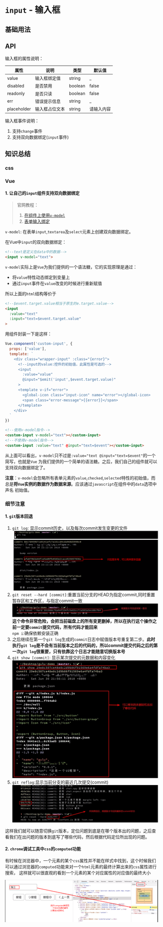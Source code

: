 # `input` - 输入框
## 基础用法
<ClientOnly>
  <easy-input></easy-input>
</ClientOnly>

## API
输入框的属性说明：

属性|说明|类型|默认值  
---|---|---|---
value|输入框绑定值|string| _
disabled|是否禁用| boolean| false
readonly|是否只读| boolean| false
err | 错误提示信息| string | _
placeholder|输入框占位文本|string| 请输入内容

输入框事件说明：
1. 支持`change`事件
2. 支持双向数据绑定(`input`事件)

## 知识总结
### css
### Vue
#### 1. 让自己的`input`组件支持双向数据绑定
> 官网教程：
> 1. [在组件上使用`v-model`](https://cn.vuejs.org/v2/guide/components.html#%E5%9C%A8%E7%BB%84%E4%BB%B6%E4%B8%8A%E4%BD%BF%E7%94%A8-v-model)
> 2. [表单输入绑定](https://cn.vuejs.org/v2/guide/forms.html)

`v-model`: 在表单`input`,`textarea`及`select`元素上创建双向数据绑定。

在Vue中`input`的双向数据绑定：
```html
<!--text是定义在data中的数据-->
<input v-model="text">
```
`v-model`实际上是`Vue`为我们提供的一个语法糖，它的实现原理是通过： 
* 将`value`特性动态绑定到变量上
* 通过`input`事件在`value`改变的时候进行重新赋值

所以上面的`html`结构等价于
```html
<!--$event.target.value相当于原生的e.target.value-->
<input 
  :value="text"
  :input="text=$event.target.value"  
>
```
用组件封装一下是这样：
```js
Vue.component('custom-input', {
  props: ['value'],
  template: `
    <div class="wrapper-input" :class="{error}">
      <!--input的value:控件的初始值，此属性是可选的-->
      <input
        :value="value"
        @input="$emit('input',$event.target.value)"
      >
      <template v-if="error">
        <global-icon class="input-icon" name="error"></global-icon>
        <span class="error-message">{{error}}</span>
      </template>
    </div>
  `
})
```
```html
<!--使用v-model指令-->
<custom-input v-model="text"></custom-input>
<!--不使用v-model指令-->
<custom-input :value="text" @input="text=$event"></custom-input>
```
从上面可以看出，`v-model`只不过是`:value="text @input="text=$event"`的一个简写，也就是`Vue`
为我们提供的一个简单的语法糖。之后，我们自己的组件就可以支持双向数据绑定了。

**注意**：`v-model`会忽略所有表单元素的`value`,`checked`,`selected`特性的初始值，而
总是**将`Vue`实例的数据作为数据来源**。应该通过`javascript`在组件中的`data`选项中声名
初始值。

### 细节注意
#### 1. `git`版本回退
1. `git log`: 显示commit历史，以及每次commit发生变更的文件
    ![git log](../../.vuepress/public/images/input/git-log.png)
    ![commit-history](../../.vuepress/public/images/input/commit-history.png)
2. `git reset --hard [commit]`:重置当前分支的HEAD为指定commit,同时重置暂存区和工作区，与指定commit一致
    ![git reset](../../.vuepress/public/images/input/git-reset.jpg)
   **这个命令非常危险，会把当前磁盘上的所有变更删掉，所以在执行这个操作之前一定要`commit`提交代码，所有代码才能回来**  
   `npm i`:确保依赖安装正确
3. 之后继续在第一个`git log`生成的`commit`日志中赋值版本号重复第二步。**此时执行`git log`是不会有当前版本之后的代码的，所以commit提交代码之后的第一次`git log`很重要，只有依靠这个日志才能随意切换版本号**
4. `git show [commit]`: 显示某次提交的元数据和内容变化
    ![git show](../../.vuepress/public/images/input/git-show.jpg)
5. `git reflog`:显示当前分支的最近几次提交(commit)
    ![git reflog](../../.vuepress/public/images/input/git-reflog.jpg)

这样我们就可以随意切换`git`版本，定位问题到底是在哪个版本出的问题，之后查看我们在出问题的版本到底写了哪些代码，然后根据代码定位所出现的问题。

#### 2. `chrome`调试工具中`css`的`computed`功能
有时候在浏览器中，一个元素的某个`css`属性并不能在样式中找到，这个时候我们可以通过浏览器的`computed`功能来对一个`html`元素的最终计算出来的`css`属性进行搜索，
这样就可以很直观的看到一个元素的某个对应属性的对应值的最终大小

![css-computed](../../.vuepress/public/images/input/css-computed.png)